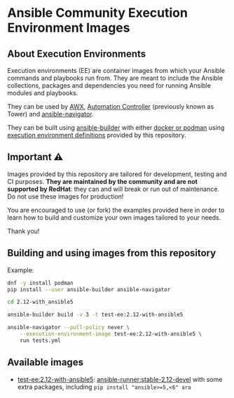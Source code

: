 # Ansible Community Execution Environment Images

## About Execution Environments

Execution environments (EE) are container images from which your Ansible commands and playbooks run from.
They are meant to include the Ansible collections, packages and dependencies you need for running Ansible modules and playbooks.

They can be used by [AWX](https://github.com/ansible/awx), [Automation Controller](https://docs.ansible.com/automation-controller/latest/html/administration/index.html) (previously known as Tower) and [ansible-navigator](https://github.com/ansible/ansible-navigator).

They can be built using [ansible-builder](https://github.com/ansible/ansible-builder/) with either [docker or podman](https://ansible-builder.readthedocs.io/en/latest/usage/#container-runtime) using [execution environment definitions](https://ansible-builder.readthedocs.io/en/latest/definition/) provided by this repository.

## Important ⚠️

Images provided by this repository are tailored for development, testing and CI purposes.
**They are maintained by the community and are not supported by RedHat**: they can and will break or run out of maintenance.
Do not use these images for production!

You are encouraged to use (or fork) the examples provided here in order to learn how to build and customize your own images tailored to your needs.

Thank you!

## Building and using images from this repository

Example:

```bash
dnf -y install podman
pip install --user ansible-builder ansible-navigator

cd 2.12-with_ansible5

ansible-builder build -v 3 -t test-ee:2.12-with-ansible5

ansible-navigator --pull-policy never \
    --execution-environment-image test-ee:2.12-with-ansible5 \
    run tests.yml
```

## Available images

- [test-ee:2.12-with-ansible5](https://quay.io/ansible-community/test-ee:2.12-with-ansible5): [ansible-runner:stable-2.12-devel](https://quay.io/ansible/ansible-runner:stable-2.12-devel) with some extra packages, including ``pip install "ansible>=5,<6" ara``
